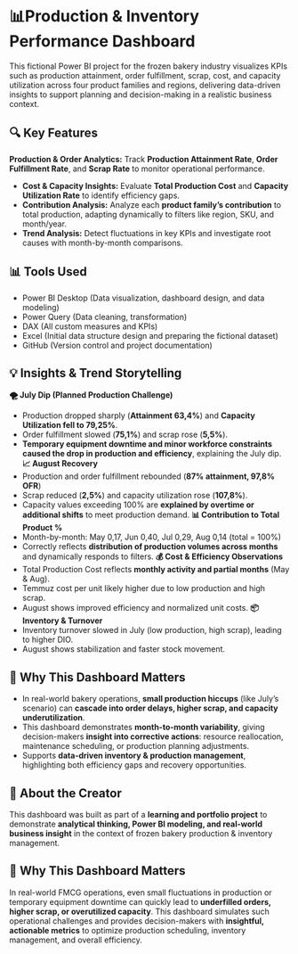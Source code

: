 # 📊Production & Inventory Performance Dashboard
This fictional Power BI project for the frozen bakery industry visualizes KPIs such as production attainment, order fulfillment, scrap, cost, and capacity utilization across four product families and regions, delivering data-driven insights to support planning and decision-making in a realistic business context.
## 🔍 Key Features
**Production & Order Analytics:** Track **Production Attainment Rate**, **Order Fulfillment Rate**, and **Scrap Rate** to monitor operational performance.  
- **Cost & Capacity Insights:** Evaluate **Total Production Cost** and **Capacity Utilization Rate** to identify efficiency gaps.  
- **Contribution Analysis:** Analyze each **product family’s contribution** to total production, adapting dynamically to filters like region, SKU, and month/year.  
- **Trend Analysis:** Detect fluctuations in key KPIs and investigate root causes with month-by-month comparisons.  
## 📊 Tools Used
- Power BI Desktop (Data visualization, dashboard design, and data modeling)
- Power Query (Data cleaning, transformation)
- DAX (All custom measures and KPIs)
- Excel (Initial data structure design and preparing the fictional dataset)
- GitHub (Version control and project documentation)
## 💡 Insights & Trend Storytelling
**🌪 July Dip (Planned Production Challenge)**
  - Production dropped sharply (**Attainment 63,4%**) and **Capacity Utilization fell to 79,25%**.  
  - Order fulfillment slowed (**75,1%**) and scrap rose (**5,5%**).  
  - **Temporary equipment downtime and minor workforce constraints caused the drop in production and efficiency**, explaining the July dip.
**📈 August Recovery**
  - Production and order fulfillment rebounded (**87% attainment, 97,8% OFR**)  
  - Scrap reduced (**2,5%**) and capacity utilization rose (**107,8%**).  
  - Capacity values exceeding 100% are **explained by overtime or additional shifts** to meet production demand.
**📊 Contribution to Total Product %**
  - Month-by-month: May 0,17, Jun 0,40, Jul 0,29, Aug 0,14 (total = 100%)  
  - Correctly reflects **distribution of production volumes across months** and dynamically responds to filters.
**💰 Cost & Efficiency Observations**
  - Total Production Cost reflects **monthly activity and partial months** (May & Aug).  
  - Temmuz cost per unit likely higher due to low production and high scrap.  
  - August shows improved efficiency and normalized unit costs.
**📦 Inventory & Turnover**
  - Inventory turnover slowed in July (low production, high scrap), leading to higher DIO.  
  - August shows stabilization and faster stock movement.
## 🧠 Why This Dashboard Matters
- In real-world bakery operations, **small production hiccups** (like July’s scenario) can **cascade into order delays, higher scrap, and capacity underutilization**.  
- This dashboard demonstrates **month-to-month variability**, giving decision-makers **insight into corrective actions**: resource reallocation, maintenance scheduling, or production planning adjustments.  
- Supports **data-driven inventory & production management**, highlighting both efficiency gaps and recovery opportunities.
## 👤 About the Creator
This dashboard was built as part of a **learning and portfolio project** to demonstrate **analytical thinking, Power BI modeling, and real-world business insight** in the context of frozen bakery production & inventory management.
## 🧠 Why This Dashboard Matters
In real-world FMCG operations, even small fluctuations in production or temporary equipment downtime can quickly lead to **underfilled orders, higher scrap, or overutilized capacity**. This dashboard simulates such operational challenges and provides decision-makers with **insightful, actionable metrics** to optimize production scheduling, inventory management, and overall efficiency.
